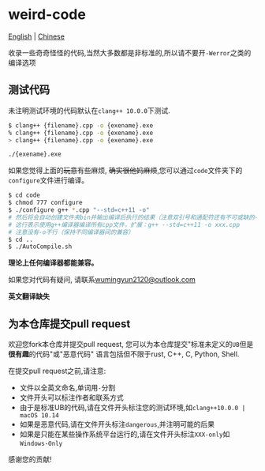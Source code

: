 # weird-code

[English](README-en.md) | [Chinese]()

收录一些奇奇怪怪的代码,当然大多数都是非标准的,所以请不要开`-Werror`之类的编译选项

## 测试代码

未注明测试环境的代码默认在`clang++ 10.0.0`下测试.

```bash
$ clang++ {filename}.cpp -o {exename}.exe
% clang++ {filename}.cpp -o {exename}.exe
> clang++ {filename}.cpp -o {exename}.exe

./{exename}.exe
```

如果您觉得上面的~~玩意~~有些麻烦, ~~确实很他妈麻烦~~,您可以通过`code`文件夹下的`configure`文件进行编译。

```bash
$ cd code
$ chmod 777 configure
$ ./configure g++ *.cpp "--std=c++11 -o"
# 然后将会自动创建文件夹bin并输出编译后执行的结果（注意双引号和通配符还有不可或缺的-o）
# 这行表示使用g++编译器编译所有cpp文件，扩展：g++ --std=c++11 -o xxx.cpp
# 注意没有-o不行（保持不同编译器间的兼容）
$ cd ..
$ ./AutoCompile.sh
```

**理论上任何编译器都能兼容。**

如果您对代码有疑问, 请联系[wumingyun2120@outlook.com](mailto:wumingyun2120@outlook.com)

**英文翻译缺失**

## 为本仓库提交pull request

欢迎您fork本仓库并提交pull request, 您可以为本仓库提交"标准未定义的`UB`但是**很有趣**的代码"或"恶意代码"
语言包括但不限于rust, C++, C, Python, Shell.

在提交pull request之前,请注意:

* 文件以全英文命名,单词用`-`分割
* 文件开头可以标注作者和联系方式
* 由于是标准UB的代码,请在文件开头标注您的测试环境,如`clang++10.0.0 | macOS 10.14`
* 如果是恶意代码,请在文件开头标注`dangerous`,并注明可能的后果
* 如果是只能在某些操作系统平台运行的,请在文件开头标注`XXX-only`如`Windows-Only`

感谢您的贡献!

